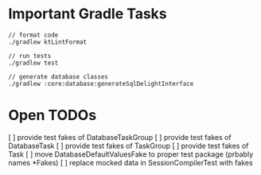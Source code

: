 # Important Gradle Tasks

```
// format code
./gradlew ktLintFormat

// run tests
./gradlew test

// generate database classes
./gradlew :core:database:generateSqlDelightInterface
```

# Open TODOs
[ ] provide test fakes of DatabaseTaskGroup
[ ] provide test fakes of DatabaseTask
[ ] provide test fakes of TaskGroup
[ ] provide test fakes of Task
[ ] move DatabaseDefaultValuesFake to proper test package (prbably names *Fakes)
[ ] replace mocked data in SessionCompilerTest with fakes